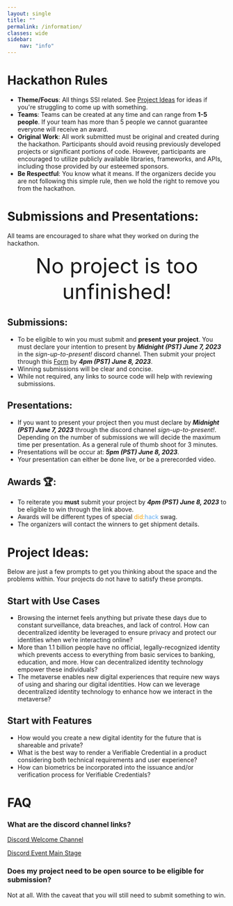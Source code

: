 ```yaml
---
layout: single
title: ""
permalink: /information/
classes: wide
sidebar:
    nav: "info"
---
```

# Hackathon Rules
- **Theme/Focus**: All things SSI related. See [Project Ideas](#project-ideas) for ideas if you're struggling to come up with something.
- **Teams**: Teams can be created at any time and can range from **1-5 people**. If your team has more than 5 people we cannot guarantee everyone will receive an award.
- **Original Work**: All work submitted must be original and created during the hackathon. Participants should avoid reusing previously developed projects or significant portions of code. However, participants are encouraged to utilize publicly available libraries, frameworks, and APIs, including those provided by our esteemed sponsors.
- **Be Respectful**: You know what it means. If the organizers decide you are not following this simple rule, then we hold the right to remove you from the hackathon.

# Submissions and Presentations:

All teams are encouraged to share what they worked on during the hackathon. 
<center><span style="font-size: 48px;">No project is too unfinished!</span></center>

## Submissions:
- To be eligible to win you must submit and **present your project**. You must declare your intention to present by ***Midnight (PST) June 7, 2023*** in the *sign-up-to-present!* discord channel. Then submit your project through this [Form](https://32t7atel0j0.typeform.com/to/lOFY9Ktl) by  ***4pm (PST) June 8, 2023***.
- Winning submissions will be clear and concise.
- While not required, any links to source code will help with reviewing submissions.

## Presentations:
- If you want to present your project then you must declare by ***Midnight (PST) June 7, 2023*** through the discord channel *sign-up-to-present!*. Depending on the number of submissions we will decide the maximum time per presentation. As a general rule of thumb shoot for 3 minutes.
- Presentations will be occur at: ***5pm (PST) June 8, 2023***.
- Your presentation can either be done live, or be a prerecorded video.

## Awards 🏆:
- To reiterate you **must** submit your project by ***4pm (PST) June 8, 2023*** to be eligible to win through the link above.
- Awards will be different types of special <span style="color: #f1a308;">did:</span><span style="color: #63adf2;">hack</span> swag.
- The organizers will contact the winners to get shipment details.

# Project Ideas:

Below are just a few prompts to get you thinking about the space and the problems within. Your projects do not have to satisfy these prompts.

## Start with Use Cases

- Browsing the internet feels anything but private these days due to constant surveillance, data breaches, and lack of control. How can decentralized identity be leveraged to ensure privacy and protect our identities when we’re interacting online?
- More than 1.1 billion people have no official, legally-recognized identity which prevents access to everything from basic services to banking, education, and more. How can decentralized identity technology empower these individuals?
- The metaverse enables new digital experiences that require new ways of using and sharing our digital identities. How can we leverage decentralized identity technology to enhance how we interact in the metaverse?


## Start with Features

- How would you create a new digital identity for the future that is shareable and private?
- What is the best way to render a Verifiable Credential in a product considering both technical requirements and user experience?
- How can biometrics be incorporated into the issuance and/or verification process for Verifiable Credentials?


# FAQ
### What are the discord channel links?
[Discord Welcome Channel](https://discord.gg/MX2TBFgC7Z)

[Discord Event Main Stage](https://discord.gg/tBAwMNqDbh)

### Does my project need to be open source to be eligible for submission?
Not at all. With the caveat that you will still need to submit something to win.
